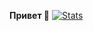 **Привет 👋**
[![Stats](https://github-readme-stats.vercel.app/api?username=Mirdukkkkk&include_all_commits=true&count_private=true&show_icons=true&theme=onedark)](https://github.com/anuraghazra/github-readme-stats)
